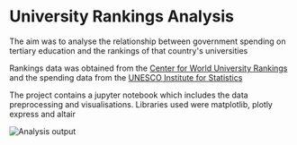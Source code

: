 University Rankings Analysis
==============================

The aim was to analyse the relationship between government spending on tertiary education and  the rankings of that country's universities

Rankings data was obtained from the [Center for World University Rankings](https://cwur.org/) and the spending data from the [UNESCO Institute for Statistics](http://data.uis.unesco.org/#)

The project contains a jupyter notebook which includes the data preprocessing and visualisations. Libraries used were matplotlib, plotly express and altair

![Analysis output](/output/visualization.png)
                                               
                                                                          
